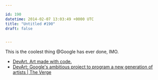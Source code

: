 ```yaml
---

id: 190
datetime: 2014-02-07 13:03:49 +0000 UTC
title: "Untitled #190"
draft: false


---
```


This is the coolest thing @Google has ever done, IMO. 

 
 * [DevArt. Art made with code.](https://devart.withgoogle.com/)
 * [DevArt: Google's ambitious project to program a new generation of artists | The Verge](http://www.theverge.com/2014/2/5/5381192/google-devart-barbican-digital-revolution-competition)


